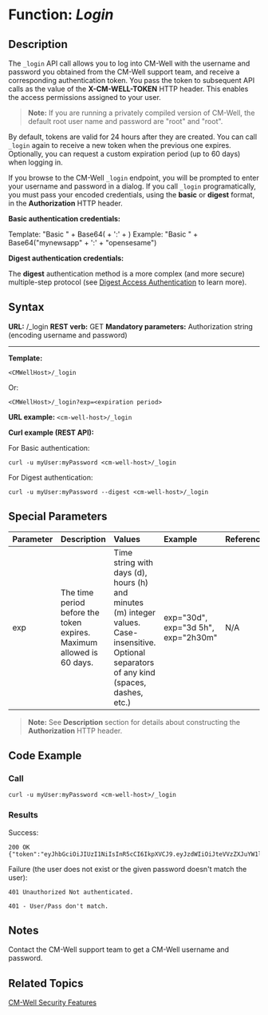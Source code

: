 # Function: *Login* #

## Description ##
The `_login` API call allows you to log into CM-Well with the username and password you obtained from the CM-Well support team, and receive a corresponding authentication token. You pass the token to subsequent API calls as the value of the **X-CM-WELL-TOKEN** HTTP header. This enables the access permissions assigned to your user.

>**Note:** If you are running a privately compiled version of CM-Well, the default root user name and password are "root" and "root".

By default, tokens are valid for 24 hours after they are created. You can call `_login` again to receive a new token when the previous one expires. Optionally, you can request a custom expiration period (up to 60 days) when logging in.

If you browse to the CM-Well `_login` endpoint, you will be prompted to enter your username and password in a dialog. If you call `_login` programatically, you must pass your encoded credentials, using the **basic** or **digest** format, in the **Authorization** HTTP header. 

**Basic authentication credentials:**

Template: "Basic " + Base64(<username> + ':' + <password>)
Example:  "Basic " + Base64("mynewsapp" + ':' + "opensesame")


**Digest authentication credentials:**

The **digest** authentication method is a more complex (and more secure) multiple-step protocol (see [Digest Access Authentication](https://en.wikipedia.org/wiki/Digest_access_authentication) to learn more).

## Syntax ##

**URL:** <CMWellHost>/_login
**REST verb:** GET
**Mandatory parameters:** Authorization string (encoding username and password)

----------

**Template:**

    <CMWellHost>/_login

Or:

	<CMWellHost>/_login?exp=<expiration period>

**URL example:**
   `<cm-well-host>/_login`

**Curl example (REST API):**
    
For Basic authentication:

    curl -u myUser:myPassword <cm-well-host>/_login

For Digest authentication:

    curl -u myUser:myPassword --digest <cm-well-host>/_login


## Special Parameters ##

Parameter | Description | Values | Example | Reference
:----------|:-------------|:--------|:---------|:----------
exp | The time period before the token expires. Maximum allowed is 60 days. | Time string with days (d), hours (h) and minutes (m) integer values. Case-insensitive. Optional separators of any kind (spaces, dashes, etc.) | exp="30d", exp="3d 5h", exp="2h30m" | N/A

>**Note:** See **Description** section for details about constructing the **Authorization** HTTP header.

## Code Example ##

### Call ###

    curl -u myUser:myPassword <cm-well-host>/_login

### Results ###

Success:

    200 OK {"token":"eyJhbGciOiJIUzI1NiIsInR5cCI6IkpXVCJ9.eyJzdWIiOiJteVVzZXJuYW1lIiwiZXhwIjoxNDY2NTg5NzYzMDMzLCJyZXYiOjB9.17s3USkZaZYbifXsgmm8eaEmr66SP6udbuUQCLwcWKY"}

Failure (the user does not exist or the given password doesn't match the user):

    401 Unauthorized Not authenticated.

    401 - User/Pass don't match.

## Notes ##

Contact the CM-Well support team to get a CM-Well username and password.

## Related Topics ##
[CM-Well Security Features](DevGuide.CM-WellSecurityFeatures.md)


